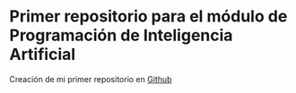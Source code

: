 # Primer repositorio para el módulo de Programación de Inteligencia Artificial

Creación de mi primer repositorio en [Github](https://github.com/)
